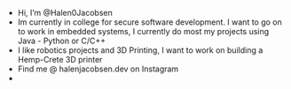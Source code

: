 - Hi, I’m @Halen0Jacobsen
- Im currently in college for secure software development. I want to go on to work in embedded systems, I currently do most my projects using Java - Python or C/C++
- I like robotics projects and 3D Printing, I want to work on building a Hemp-Crete 3D printer
- Find me @ halenjacobsen.dev on Instagram
- 

<!---
Halen0Jacobsen/Halen0Jacobsen is a ✨ special ✨ repository because its `README.md` (this file) appears on your GitHub profile.
You can click the Preview link to take a look at your changes.
--->
